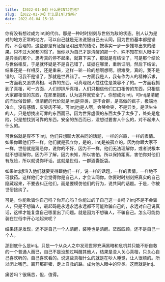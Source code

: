 ```yaml
---
title: 【2022-01-04】什么是INTJ性格?
slug: 【2022-01-04】什么是INTJ性格?
date: 2022-01-04 15:18
---
```


你有没有想过成为intj的代价。那是一种时时刻刻与世俗为敌的状态。别人认为是对的地方正常的地方，可以自己就是无法说服自己去认同，因为世俗基本都是错的，不合理的，这些都是有证据证明出来的结论，按事实一步一步推导出来的结果。只不过大家都习惯了。当你以为自己才是清醒的那一个，殊不知在别人眼中才是异类的那个。思考真的停不起来，就算下来了，那就是有结论了，可是那个结论与世俗相反，于是就怀疑是不是自己错了，证据在哪里，重新证明，然后下结论，结果还是一样相反，还是重来，这样一轮一轮的想啊想啊。很难受，真的，我不是错的，可我不是错了，那就是世界错了。一方面我是人，我有作为人的精神诉求，一方面我又追求真相，可靠的东西。可真理跟人性往往是兼容不了的。一方面我抓到了真相，可一方面，人们却排斥真相，人们只相信他们口口相传的东西，只相信大家都相信的东西，在那里抱团，认为这样就安全了。你想成为intj，可intj是清醒的而世俗皆醉，但清醒的代价就是intj是异类，是不合群，是高傲的疯子，极端地冷血，没有感情，皮笑肉不笑。可intj也是人啊，会哭会笑，不是异类，是活生生的人。只是想找出可靠的东西而已，因为世界虚假的东西太多了太多了，处处是危险，只是想找到可靠的东西，安全的东西而已，没想过要害人什么的，对不起来人什么的。  

可世俗就是容不下intj，他们只想聊大家共同的话题，一样的兴趣，一样的表情。如果你跟他们不一样，他们就是孤立你，是的，intj是被孤立的。因为你跟大家不一样，世俗就是猜忌你，说你的不好，因为不一样，他们无法理解你，或者说根本就不想理解你。因为不了解，因为未知，所以害怕，所以保持距离，害怕你对他们有危险，所以就说你坏话。这就是世俗，一群酒囊饭袋。  

如果intj想溶入他们就要变得跟他们一样，说一样的话题，一样的表情，一样地不可救药。这样他们才会觉得你是自己人，才会认同你。你要时时刻刻把真实的自己隐藏起来，不要去纠正他们，而是要模仿他们的行为，说共同的话题。于是，你被世俗接纳了。  

可是，你能欺骗你自己吗？你开心吗？你能过的了自己这一关吗？intj不是不会骗人，只是不想骗人，最起码是永远永远永远都不可能欺骗自己的，永远对自己说真话，这样才能复盘自己哪里出了问题。就是因为不想骗人，不骗自己。怎么可能伪装在世俗中开心地起来呢？  

结果还是发现，还不是自己一个人清醒，装睡也是清醒。茫然四顾，还不是自己一个人。  

那到底什么是intj。只是一个从众人之中发现世界充满黑暗和危机并只能不断自救的一个普通人而已，自己不是没想过叫醒其他人，结果是没人关心真相，只关心自己喜欢听的，自己喜欢看的。说这些真相什么的就是在吵人睡觉，让人很烦的。所以闭上嘴巴，离开那群猪，走上自救的路。成为他人眼中的异类。这而就是intj。  

痛苦吗？很痛苦，但，值得。  